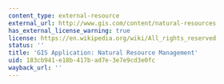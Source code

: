 ```yaml
---
content_type: external-resource
external_url: http://www.gis.com/content/natural-resources
has_external_license_warning: true
license: https://en.wikipedia.org/wiki/All_rights_reserved
status: ''
title: 'GIS Application: Natural Resource Management'
uid: 183cb941-e18b-417b-ad7e-3e7e9cd3e0fc
wayback_url: ''
---
```

